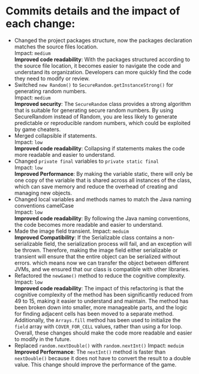 # Commits details and the impact of each change:

- Changed the project packages structure, now the packages declaration
matches the source files location.  
 Impact: `medium`  
  **Improved code readability**: With the packages structured according to the source file location, it becomes easier 
to navigate the code and understand its organization. Developers can more quickly find the code they need to modify 
or review.
- Switched `new Random()` to `SecureRandom.getInstanceStrong()` for generating random numbers.  
 Impact: `medium`  
  **Improved security**: The `SecureRandom` class  provides a strong algorithm that is suitable for generating secure
  random numbers. By using SecureRandom instead of
Random, you are less likely to generate predictable or reproducible random numbers, which could be exploited by game
cheaters.
- Merged collapsible if statements.  
 Impact: `low`  
  **Improved code readability**: Collapsing if statements makes the code more readable and easier to understand.
- Changed `private final` variables to `private static final`  
Impact: `low`  
  **Improved Performance**: By making the variable static, there will only be one copy of the variable that is shared 
across all instances of the class, which can save memory and reduce the overhead of creating and managing new objects.
- Changed local variables and methods names to match the Java naming conventions camelCase  
Impact: `low`  
  **Improved code readability**: By following the Java naming conventions, the code becomes more readable and easier
    to understand.
- Made the image field transient.
 Impact: `meduim`  
  **Improved Compatibility**: If the Serializable class contains a non-serializable field, the serialization process 
 will fail, and an exception will be thrown. Therefore, making the image field either serializable or transient will ensure that the entire
 object can be serialized without errors. which means now we can transfer the object between different JVMs, and we ensured
 that our class is compatible with other libraries.
- Refactored the `newGame()` method to reduce the cognitive complexity.  
 Impact: `low`  
  **Improved code readability**: The impact of this refactoring is that the cognitive complexity of the method has been 
significantly reduced from 49 to 15, making it easier to understand and maintain. The method has been broken down into
smaller, more manageable parts, and the logic for finding adjacent cells has been moved to a separate method.
Additionally, the `Arrays.fill` method has been used to initialize the `field` array with `COVER_FOR_CELL` values, rather
than using a for loop. Overall, these changes should make the code more readable and easier to modify in the future.
- Replaced `random.nextDouble()` with `random.nextInt()`
    Impact: `meduim`  
    **Improved Performance**: The `nextInt()` method is faster than `nextDouble()` because it does not have to convert the
    result to a double value. This change should improve the performance of the game.

